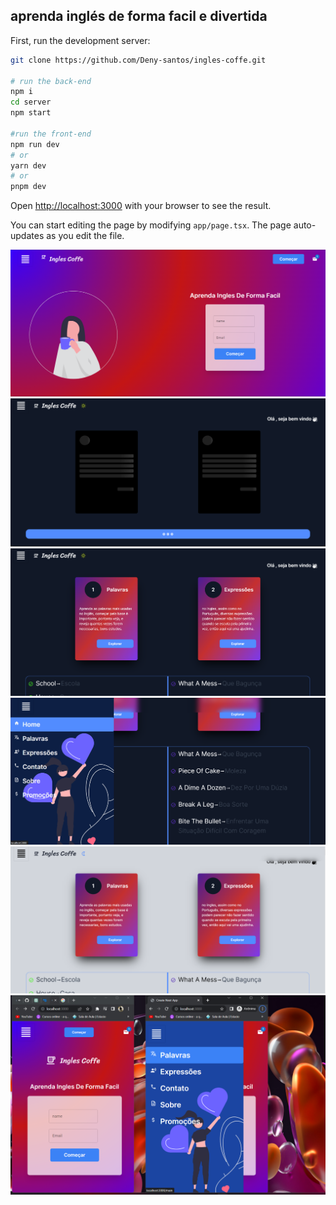 ## aprenda inglés de forma facil e divertida 

First, run the development server:


```bash
git clone https://github.com/Deny-santos/ingles-coffe.git

# run the back-end
npm i
cd server
npm start

#run the front-end
npm run dev
# or
yarn dev
# or
pnpm dev
```

Open [http://localhost:3000](http://localhost:3000) with your browser to see the result.

You can start editing the page by modifying `app/page.tsx`. The page auto-updates as you edit the file.

<div align="center">
    <img src="./public/pro1.png">
</div>

<div align="center">
    <img src="./public/pro7.png">
</div>

<div align="center">
    <img src="./public/pro5.png">
</div>

<div align="center">
    <img src="./public/pro6.png">
</div>

<div align="center">
    <img src="./public/pro2.png">
</div>

<div align="center">
    <img src="./public/pro4.png">
</div>

